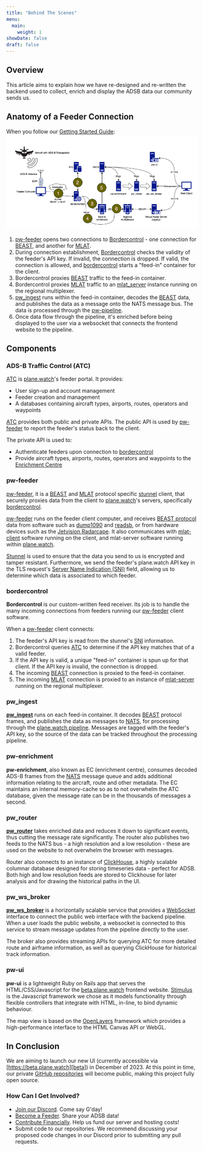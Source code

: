 ```yaml
---
title: "Behind The Scenes"
menu:
  main:
    weight: 1
showDate: false
draft: false
---
```


## Overview ##

This article aims to explain how we have re-designed and re-written the backend used to collect, enrich and display the ADSB data our community sends us. 

## Anatomy of a Feeder Connection ##
When you follow our [Getting Started Guide](/getting_started):
![plane.watch feeder connection anatomy](Connection%20Anatomy.drawio.png)

1. [pw-feeder][pw-feeder] opens two connections to [Bordercontrol](#bordercontrol) - one connection for [BEAST][beast protocol], and another for [MLAT][mlat-client].
2. During connection establishment, [Bordercontrol](#bordercontrol) checks the validity of the feeder's API key. If invalid, the connection is dropped. If valid, the connection is allowed, and [bordercontrol](#bordercontrol) starts a "feed-in" container for the client.
3. Bordercontrol proxies [BEAST][beast protocol] traffic to the feed-in container.
4. Bordercontrol proxies [MLAT][mlat-client] traffic to an [mlat_server][mlat-server] instance running on the regional multiplexer.
5. [pw_ingest](#pw_ingest) runs within the feed-in container, decodes the [BEAST][beast protocol] data, and publishes the data as a message onto the NATS message bus. The data is processed through the [pw-pipeline][pw-pipeline].
6. Once data flow through the pipeline, it's enriched before being displayed to the user via a websocket that connects the frontend website to the pipeline.

## Components ##

### ADS-B Traffic Control (ATC) ###

[ATC][atc] is [plane.watch][plane.watch]'s feeder portal. It provides:

* User sign-up and account management
* Feeder creation and management
* A databases containing aircraft types, airports, routes, operators and waypoints

[ATC][atc] provides both public and private APIs. The public API is used by [pw-feeder](#pw-feeder) to report the feeder's status back to the client.

The private API is used to:

* Authenticate feeders upon connection to [bordercontrol](#bordercontrol)
* Provide aircraft types, airports, routes, operators and waypoints to the [Enrichment Centre](#pw-enrichment)

### pw-feeder ###

[pw-feeder][pw-feeder], it is a [BEAST][beast protocol] and [MLAT][mlat] protocol specific [stunnel][stunnel] client, that securely proxies data from the client to [plane.watch][plane.watch]'s servers, specifically [bordercontrol](#bordercontrol).

[pw-feeder][pw-feeder] runs on the feeder client computer, and receives [BEAST protocol][beast protocol] data from software such as [dump1090][dump1090] and [readsb][readsb], or from hardware devices such as the [Jetvision Radarcape][radarcape]. It also communicates with [mlat-client][mlat-client] software running on the client, and mlat-server software running within [plane.watch][plane.watch].

[Stunnel][stunnel] is used to ensure that the data you send to us is encrypted and tamper resistant. Furthermore, we send the feeder's plane.watch API key in the TLS request's [Server Name Indication (SNI)][sni] field, allowing us to determine which data is associated to which feeder.

### bordercontrol ###

**Bordercontrol** is our custom-written feed receiver. Its job is to handle the many incoming connections from feeders running our [pw-feeder][pw-feeder] client software.

When a [pw-feeder][pw-feeder] client connects:

1. The feeder's API key is read from the stunnel's [SNI][sni] information.
2. Bordercontrol queries [ATC](#ads-b-traffic-control-atc) to determine if the API key matches that of a valid feeder.
3. If the API key is valid, a unique "feed-in" container is spun up for that client. If the API key is invalid, the connection is dropped.
4. The incoming [BEAST][beast protocol] connection is proxied to the feed-in container.
5. The incoming [MLAT][mlat] connection is proxied to an instance of [mlat-server][mlat-server] running on the regional multiplexer.

### pw_ingest ###

[**pw_ingest**][pw-pipeline] runs on each feed-in container. It decodes [BEAST][beast protocol] protocol frames, and publishes the data as messages to [NATS][nats], for processing through the [plane.watch pipeline][pw-pipeline]. Messages are tagged with the feeder's API key, so the source of the data can be tracked throughout the processing pipeline.

### pw-enrichment ###

**pw-enrichment**, also known as EC (enrichment centre), consumes decoded ADS-B frames from the [NATS][nats] message queue and adds additional information relating to the aircraft, route and other metadata. The EC maintains an internal memory-cache so as to not overwhelm the ATC database, given the message rate can be in the thousands of messages a second.

### pw_router ###

[**pw_router**][pw-pipeline] takes enriched data and reduces it down to significant events, thus cutting the message rate significantly. The router also publishes two feeds to the NATS bus - a high resolution and a low resolution - these are used on the website to not overwhelm the browser with messages.

Router also connects to an instance of [ClickHouse], a highly scalable columnar database designed for storing timeseries data - perfect for ADSB. Both high and low resolution feeds are stored to Clickhouse for later analysis and for drawing the historical paths in the UI.

### pw_ws_broker ###

[**pw_ws_broker**][pw-pipeline] is a horizontally scalable service that provides a [WebSocket][websocket] interface to connect the public web interface with the backend pipeline. When a user loads the public website, a websocket is connected to this service to stream message updates from the pipeline directly to the user.

The broker also provides streaming APIs for querying ATC for more detailed route and airframe information, as well as querying ClickHouse for historical track information.


### pw-ui ###

**pw-ui** is a lightweight Ruby on Rails app that serves the HTML/CSS/Javascript for the [beta.plane.watch][beta] frontend website. [Stimulus] is the Javascript framework we chose as it models functionality through flexible controllers that integrate with HTML, in-line, to bind dynamic behaviour. 

The map view is based on the [OpenLayers] framework which provides a high-performance interface to the HTML Canvas API or WebGL. 

## In Conclusion ##

We are aiming to launch our new UI (currently accessible via [https://beta.plane.watch][beta]) in December of 2023. At this point in time, our private [GitHub repositories][pwgithub] will become public, making this project fully open source.

### How Can I Get Involved? ###

* [Join our Discord][pwdiscord]. Come say G'day!
* [Become a Feeder][pwgettingstarted]. Share your ADSB data!
* [Contribute Financially][pwpatreon]. Help us fund our server and hosting costs!
* Submit code to our repositories. We recommend discussing your proposed code changes in our Discord prior to submitting any pull requests.

<!-- links -->
[docker_planewatch]: https://github.com/plane-watch/docker-plane-watch "Docker Plane Watch"
[beast protocol]: https://github.com/firestuff/adsb-tools/blob/master/protocols/beast.md
[dump1090]: https://github.com/flightaware/dump1090 "dump1090"
[mlat]: https://www.icao.int/APAC/Documents/edocs/mlat_concept.pdf "Multilateration (MLAT)"
[plane.watch]: https://plane.watch "plane.watch website"
[pw-feeder]: https://github.com/plane-watch/pw-feeder "pw-feeder client software"
[radarcape]: https://jetvision.de/radarcape-ads-b-receiver/ "Jetvision Radarcape"
[readsb]: https://github.com/Mictronics/readsb-protobuf "readsb-protobuf"
[sni]: https://en.wikipedia.org/wiki/Server_Name_Indication "Server Name Indication"
[stunnel]: https://en.wikipedia.org/wiki/Stunnel "stunnel Wikipedia page"
[mlat-client]: https://github.com/mutability/mlat-client "mlat-client"
[mlat-server]: https://github.com/mutability/mlat-server "mlat-server"
[atc]: https://atc.plane.watch "ADS-B Traffic Control (ATC)"
[pw-pipeline]: https://github.com/plane-watch/pw-pipeline "Plane.Watch Pipeline"
[nats]: https://nats.io "NATS.io"
[beta]: https://beta.plane.watch "beta.plane.watch"
[clickhouse]: https://github.com/ClickHouse/ClickHouse?utm_source=clickhouse&utm_medium=website&utm_campaign=website-nav "ClickHouse"
[websocket]: https://en.wikipedia.org/wiki/WebSocket "WebSocket"
[stimulus]: https://en.wikipedia.org/wiki/WebSocket "Stimulus"
[openlayers]: https://openlayers.org "OpenLayers"
[pwgithub]: https://github.com/orgs/plane-watch/repositories "plane.watch GitHub"
[pwdiscord]: https://discord.gg/wgDRk8JZCt "Join our Discord!"
[pwgettingstarted]: https://web.plane.watch/getting_started/ "Getting Started"
[pwpatreon]: https://www.patreon.com/planewatch "Support us on Patreon"
